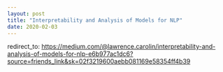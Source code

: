 ```yaml
---
layout: post
title: "Interpretability and Analysis of Models for NLP"
date: 2020-02-03
---
```

redirect_to: https://medium.com/@lawrence.carolin/interpretability-and-analysis-of-models-for-nlp-e6b977ac1dc6?source=friends_link&sk=02f3219600aebb081169e58354ff4b39


